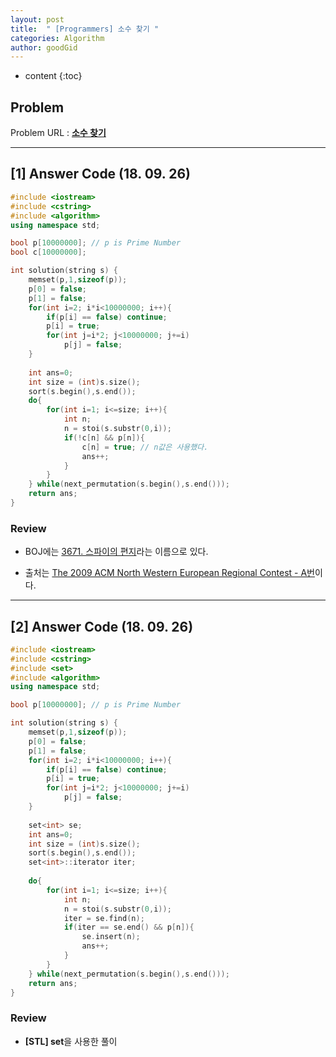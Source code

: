 ```yaml
---
layout: post
title:  " [Programmers] 소수 찾기 "
categories: Algorithm
author: goodGid
---
```

* content
{:toc}

## Problem 
Problem URL : **[소수 찾기](https://programmers.co.kr/learn/courses/30/lessons/42839)**








---

## [1] Answer Code (18. 09. 26)

``` cpp
#include <iostream>
#include <cstring>
#include <algorithm>
using namespace std;

bool p[10000000]; // p is Prime Number
bool c[10000000];

int solution(string s) {
    memset(p,1,sizeof(p));
    p[0] = false;
    p[1] = false;
    for(int i=2; i*i<10000000; i++){
        if(p[i] == false) continue;
        p[i] = true;
        for(int j=i*2; j<10000000; j+=i)
            p[j] = false;
    }
    
    int ans=0;
    int size = (int)s.size();
    sort(s.begin(),s.end());
    do{
        for(int i=1; i<=size; i++){
            int n;
            n = stoi(s.substr(0,i));
            if(!c[n] && p[n]){
                c[n] = true; // n값은 사용했다.
                ans++;
            }
        }
    } while(next_permutation(s.begin(),s.end()));
    return ans;
}
```

### Review

* BOJ에는 [3671. 스파이의 편지]({{site.url}}/BOJ-3671/)라는 이름으로 있다.

* 출처는 [The 2009 ACM North Western European Regional Contest - A번](http://2009.nwerc.eu/results/nwerc09.pdf)이다.

---


## [2] Answer Code (18. 09. 26)

``` cpp
#include <iostream>
#include <cstring>
#include <set>
#include <algorithm>
using namespace std;

bool p[10000000]; // p is Prime Number

int solution(string s) {
    memset(p,1,sizeof(p));
    p[0] = false;
    p[1] = false;
    for(int i=2; i*i<10000000; i++){
        if(p[i] == false) continue;
        p[i] = true;
        for(int j=i*2; j<10000000; j+=i)
            p[j] = false;
    }
    
    set<int> se;
    int ans=0;
    int size = (int)s.size();
    sort(s.begin(),s.end());
    set<int>::iterator iter;
    
    do{
        for(int i=1; i<=size; i++){
            int n;
            n = stoi(s.substr(0,i));
            iter = se.find(n);
            if(iter == se.end() && p[n]){
                se.insert(n);
                ans++;
            }
        }
    } while(next_permutation(s.begin(),s.end()));
    return ans;
}
```

### Review

* **[STL] set**을 사용한 풀이
